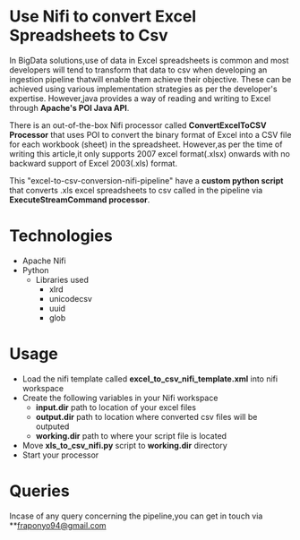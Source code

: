 # Use Nifi to convert Excel Spreadsheets to Csv
In BigData solutions,use of data in Excel spreadsheets is common and most developers will tend to transform that data to csv when developing an ingestion pipeline thatwill enable them achieve their objective. These can be achieved using various implementation strategies as per the developer's expertise. However,java provides a way of reading and writing to Excel through **Apache's POI Java API**. 

There is an out-of-the-box Nifi processor called **ConvertExcelToCSV Processor** that uses POI to convert the binary format of Excel into a CSV file for each workbook (sheet) in the spreadsheet. However,as per the  time of writing this article,it only supports  2007 excel format(.xlsx) onwards with no backward support of Excel 2003(.xls) format.

This "excel-to-csv-conversion-nifi-pipeline" have a **custom python script** that converts .xls excel spreadsheets to csv called in the pipeline via **ExecuteStreamCommand processor**.

# Technologies
  - Apache Nifi
  - Python
      - Libraries used
         - xlrd
         - unicodecsv
         - uuid
         - glob
        
# Usage 
- Load the nifi template called **excel_to_csv_nifi_template.xml** into nifi workspace
- Create the following variables in your Nifi workspace
    - **input.dir** path to location of your excel files
    - **output.dir** path to location where converted csv files will be outputed
    - **working.dir** path to where your script file is located
- Move **xls_to_csv_nifi.py** script to **working.dir** directory 
- Start your processor

# Queries 
Incase of any query concerning the pipeline,you can get in touch via **fraponyo94@gmail.com
